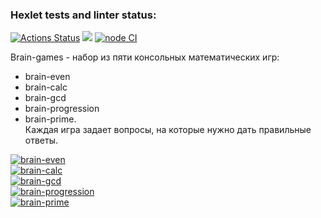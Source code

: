 ### Hexlet tests and linter status:

[![Actions Status](https://github.com/artem-mar/frontend-project-lvl1/workflows/hexlet-check/badge.svg)](https://github.com/artem-mar/frontend-project-lvl1/actions)
<a href="https://codeclimate.com/github/artem-mar/frontend-project-lvl1/maintainability"><img src="https://api.codeclimate.com/v1/badges/560877492d2b97f622d9/maintainability" /></a>
[![node CI](https://github.com/artem-mar/frontend-project-lvl1/actions/workflows/nodejs.yaml/badge.svg)](https://github.com/artem-mar/frontend-project-lvl1/actions/workflows/nodejs.yaml)

Brain-games - набор из пяти консольных математических игр:
- brain-even
- brain-calc
- brain-gcd
- brain-progression
- brain-prime.  
Каждая игра задает вопросы, на которые нужно дать правильные ответы.

[![brain-even](https://asciinema.org/a/NWQ8I9aJBE0TkYv7cBho3xhW4.svg)](https://asciinema.org/a/NWQ8I9aJBE0TkYv7cBho3xhW4)  
[![brain-calc](https://asciinema.org/a/8MVjbAitGWs9F2ZNMf4gIivvy.svg)](https://asciinema.org/a/8MVjbAitGWs9F2ZNMf4gIivvy)  
[![brain-gcd](https://asciinema.org/a/8wd94C8SVQLi69FvfoslvAjoj.svg)](https://asciinema.org/a/8wd94C8SVQLi69FvfoslvAjoj)  
[![brain-progression](https://asciinema.org/a/NyKn8J5jXvPyABIvuJ9q0u5te.svg)](https://asciinema.org/a/NyKn8J5jXvPyABIvuJ9q0u5te)  
[![brain-prime](https://asciinema.org/a/gWJL4NB2B2TIFDf2uY28GU7Oj.svg)](https://asciinema.org/a/gWJL4NB2B2TIFDf2uY28GU7Oj)
